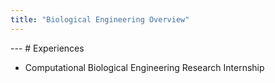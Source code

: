 ```yaml
---
title: "Biological Engineering Overview"
---
```


--- # Experiences
- Computational Biological Engineering Research Internship
